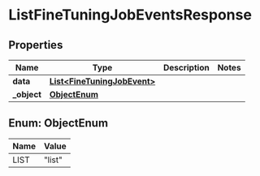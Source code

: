 

# ListFineTuningJobEventsResponse


## Properties

| Name | Type | Description | Notes |
|------------ | ------------- | ------------- | -------------|
|**data** | [**List&lt;FineTuningJobEvent&gt;**](FineTuningJobEvent.md) |  |  |
|**_object** | [**ObjectEnum**](#ObjectEnum) |  |  |



## Enum: ObjectEnum

| Name | Value |
|---- | -----|
| LIST | &quot;list&quot; |




